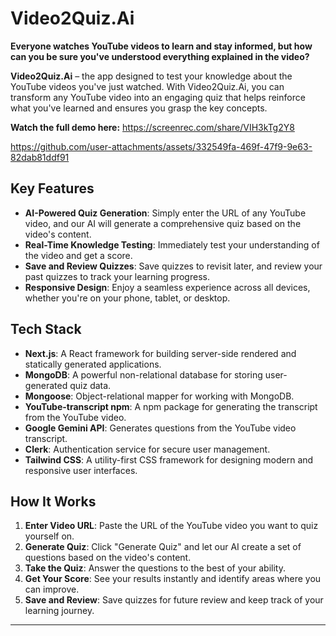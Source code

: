 # Video2Quiz.Ai

**Everyone watches YouTube videos to learn and stay informed, but how can you be sure you've understood everything explained in the video?**

**Video2Quiz.Ai** – the app designed to test your knowledge about the YouTube videos you've just watched. With Video2Quiz.Ai, you can transform any YouTube video into an engaging quiz that helps reinforce what you've learned and ensures you grasp the key concepts.

**Watch the full demo here:**  https://screenrec.com/share/VIH3kTg2Y8 


https://github.com/user-attachments/assets/332549fa-469f-47f9-9e63-82dab81ddf91


## Key Features

- **AI-Powered Quiz Generation**: Simply enter the URL of any YouTube video, and our AI will generate a comprehensive quiz based on the video's content.
- **Real-Time Knowledge Testing**: Immediately test your understanding of the video and get a score.
- **Save and Review Quizzes**: Save quizzes to revisit later, and review your past quizzes to track your learning progress.
- **Responsive Design**: Enjoy a seamless experience across all devices, whether you're on your phone, tablet, or desktop.


## Tech Stack

- **Next.js**: A React framework for building server-side rendered and statically generated applications.
- **MongoDB**: A powerful non-relational database for storing user-generated quiz data.
- **Mongoose**: Object-relational mapper for working with MongoDB.
- **YouTube-transcript npm**: A npm package for generating the transcript from the YouTube video.
- **Google Gemini API**: Generates questions from the YouTube video transcript.
- **Clerk**: Authentication service for secure user management.
- **Tailwind CSS**: A utility-first CSS framework for designing modern and responsive user interfaces.


## How It Works

1. **Enter Video URL**: Paste the URL of the YouTube video you want to quiz yourself on.
2. **Generate Quiz**: Click "Generate Quiz" and let our AI create a set of questions based on the video's content.
3. **Take the Quiz**: Answer the questions to the best of your ability.
4. **Get Your Score**: See your results instantly and identify areas where you can improve.
5. **Save and Review**: Save quizzes for future review and keep track of your learning journey.

---
